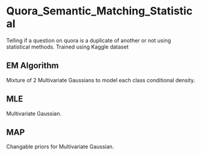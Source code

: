 # Quora_Semantic_Matching_Statistical

Telling if a question on quora is a duplicate of another or not using statistical methods. Trained using Kaggle dataset

## EM Algorithm

Mixture of 2 Multivariate Gaussians to model each class conditional density.

## MLE

Multivariate Gaussian.

## MAP

Changable priors for Multivariate Gaussian.
